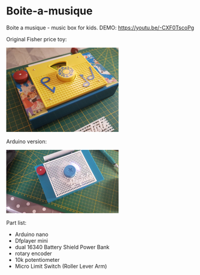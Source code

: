 # Boite-a-musique
Boite a musique - music box for kids. DEMO: https://youtu.be/-CXF0TscoPg



Original Fisher price toy:

<img src="https://github.com/TonyVie/Boite-a-musique/raw/master/pictures/01%20original%20toy.jpg" width="300">

Arduino version:

<img src="https://github.com/TonyVie/Boite-a-musique/raw/master/pictures/09%20modified%20case.jpg" width="300">


Part list:
- Arduino nano
- Dfplayer mini
- dual 16340 Battery Shield Power Bank
- rotary encoder
- 10k potentiometer
- Micro Limit Switch (Roller Lever Arm)
